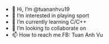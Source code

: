 - 👋 Hi, I’m @tuananhvu19
- 👀 I’m interested in playing sport
- 🌱 I’m currently learning C/C++
- 💞️ I’m looking to collaborate on 
- 📫 How to reach me FB: Tuan Anh Vu

<!---
tuananhvu19/tuananhvu19 is a ✨ special ✨ repository because its `README.md` (this file) appears on your GitHub profile.
You can click the Preview link to take a look at your changes.
--->
